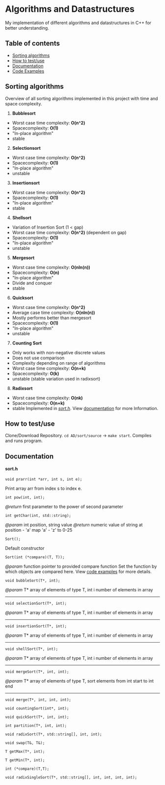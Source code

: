 # Algorithms and Datastructures
My implementation of different algorithms and datastructures in C++ for better understanding.


## Table of contents
* [Sorting algorithms](#sorting-algorithms)
* [How to test/use](#how-to-testuse)
* [Documentation](#documentation)
* [Code Examples](#code-examples)


## Sorting algorithms
Overview of all sorting algorithms implemented in this project with time and space complexity.
1. **Bubblesort**
 * Worst case time complexity: **O(n^2)**
 * Spacecomplexity: **O(1)**
 * "In-place algorithm"
 * stable
2. **Selectionsort**
 * Worst case time complexity: **O(n^2)**
 * Spacecomplexity: **O(1)**
 * "In-place algorithm"
 * unstable
3. **Insertionsort**
 * Worst case time complexity: **O(n^2)**
 * Spacecomplexity: **O(1)**
 * "In-place algorithm"
 * stable
4. **Shellsort**
 * Variation of Insertion Sort (1 < gap)
 * Worst case time complexity: **O(n^2)** (dependent on gap)
 * Spacecomplexity: **O(1)**
 * "In-place algorithm"
 * unstable
5. **Mergesort**
 * Worst case time complexity: **O(nln(n))**
 * Spacecomplexity: **O(n)**
 * "In-place algorithm"
 * Divide and conquer
 * stable
6. **Quicksort**
 * Worst case time complexity: **O(n^2)**
 * Average case time complexity: **O(nln(n))**
 * Mostly performs better than mergesort
 * Spacecomplexity: **O(1)**
 * "In-place algorithm"
 * unstable
7. **Counting Sort**
 * Only works with non-negative discrete values
 * Does not use comparison
 * Complexity depending on range of algorithms
 * Worst case time complexity: **O(n+k)**
 * Spacecomplexity: **O(k)**
 * unstable (stable variation used in radixsort)
8. **Radixsort**
 * Worst case time complexity: **O(nk)**
 * Spacecomplexity: **O(n+k)**
 * stable
Implemented in [_sort.h_](sort/include/sort.h). View [documentation](#sorth) for more Information.
## How to test/use
Clone/Download Repository. `cd AD/sort/source` -> `make start`. Compiles and runs program.
## Documentation
#### sort.h
`void prarr(int *arr, int s, int e);`

Print array arr from index s to index e.


`int pow(int, int);`

_@return_ first parameter to the power of second parameter


`int getChar(int, std::string);`

_@param_ int position, string value
_@return_ numeric value of string at position - 'a' map 'a' - 'z' to 0-25


`Sort();`

Default constructor


`Sort(int (*compare)(T, T));`

_@param_ function pointer to provided compare function
Set the function by which objects are compared here. View [code examples](#code-examples) for more details.



`void bubbleSort(T*, int);`

_@param_ T* array of elements of type T, int i number of elements in array
___

`void selectionSort(T*, int);`

_@param_ T* array of elements of type T, int i number of elements in array
___

`void insertionSort(T*, int);`

_@param_ T* array of elements of type T, int i number of elements in array
___

`void shellSort(T*, int);`

_@param_ T* array of elements of type T, int i number of elements in array
___

`void mergeSort(T*, int, int);`

_@param_ T* array of elements of type T, sort elements from int start to int end
___

`void merge(T*, int, int, int);`



`void countingSort(int*, int);`


`void quickSort(T*, int, int);`


`int partition(T*, int, int);`


`void radixSort(T*, std::string[], int, int);`


`void swap(T&, T&);`


`T getMax(T*, int);`


`T getMin(T*, int);`


`int (*compare)(T,T);`  


`void radixSingleSort(T*, std::string[], int, int, int, int);`
